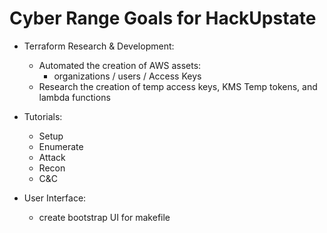 # Cyber Range Goals for HackUpstate


- Terraform Research & Development: 
    - Automated the creation of AWS assets: 
        - organizations / users / Access Keys
    - Research the creation of temp access keys, KMS Temp tokens, and lambda functions
- Tutorials:
    - Setup 
    - Enumerate
    - Attack 
    - Recon
    - C&C
    
- User Interface: 
    - create bootstrap UI for makefile
    